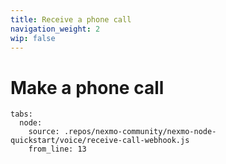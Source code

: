 ```yaml
---
title: Receive a phone call
navigation_weight: 2
wip: false
---
```


# Make a phone call

```tabbed_examples
tabs:
  node:
    source: .repos/nexmo-community/nexmo-node-quickstart/voice/receive-call-webhook.js
    from_line: 13
```
